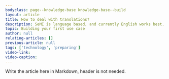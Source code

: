 ```yaml
---
bodyclass: page--knowledge-base knowledge-base--build
layout: article
title: How to deal with translations?
description: SeMI is language based, and currently English works best. In this article, you will learn how to best deal with translations in your datasets.
topic: Building your first use case
author: null
relating-articles: []
previous-article: null
tags: ['technology', 'preparing']
video-link: 
video-caption: 
---
```


Write the article here in Markdown, header is not needed.